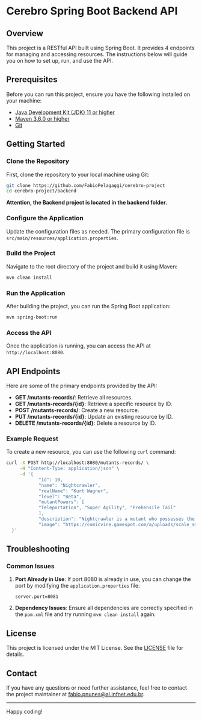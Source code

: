 # Cerebro Spring Boot Backend API

## Overview

This project is a RESTful API built using Spring Boot. It provides 4 endpoints for managing and accessing resources. The instructions below will guide you on how to set up, run, and use the API.

## Prerequisites

Before you can run this project, ensure you have the following installed on your machine:

- [Java Development Kit (JDK) 11 or higher](https://www.oracle.com/java/technologies/javase-jdk11-downloads.html)
- [Maven 3.6.0 or higher](https://maven.apache.org/install.html)
- [Git](https://git-scm.com/downloads)

## Getting Started

### Clone the Repository

First, clone the repository to your local machine using Git:

```bash
git clone https://github.com/FabioPelagaggi/cerebro-project
cd cerebro-project/backend
```
**Attention, the Backend project is located in the backend folder.**

### Configure the Application

Update the configuration files as needed. The primary configuration file is `src/main/resources/application.properties`.

### Build the Project

Navigate to the root directory of the project and build it using Maven:

```bash
mvn clean install
```

### Run the Application

After building the project, you can run the Spring Boot application:

```bash
mvn spring-boot:run
```

### Access the API

Once the application is running, you can access the API at `http://localhost:8080`.

## API Endpoints

Here are some of the primary endpoints provided by the API:

- **GET /mutants-records/**: Retrieve all resources.
- **GET /mutants-records/{id}**: Retrieve a specific resource by ID.
- **POST /mutants-records/**: Create a new resource.
- **PUT /mutants-records/{id}**: Update an existing resource by ID.
- **DELETE /mutants-records/{id}**: Delete a resource by ID.

### Example Request

To create a new resource, you can use the following `curl` command:

```bash
curl -X POST http://localhost:8080/mutants-records/ \
     -H "Content-Type: application/json" \
     -d '{
            "id": 10,
            "name": "Nightcrawler",
            "realName": "Kurt Wagner",
            "level": "Beta",
            "mutantPowers": [
            "Teleportation", "Super Agility", "Prehensile Tail"
            ],
            "description": "Nightcrawler is a mutant who possesses the ability to teleport, as well as incredible agility and a prehensile tail.",
            "image": "https://comicvine.gamespot.com/a/uploads/scale_small/12/124259/8645156-ezgif-1-0f4e60d046.jpg"
  }'
```

## Troubleshooting

### Common Issues

1. **Port Already in Use**: If port 8080 is already in use, you can change the port by modifying the `application.properties` file:

    ```properties
    server.port=8081
    ```

2. **Dependency Issues**: Ensure all dependencies are correctly specified in the `pom.xml` file and try running `mvn clean install` again.

## License

This project is licensed under the MIT License. See the [LICENSE](LICENSE) file for details.

## Contact

If you have any questions or need further assistance, feel free to contact the project maintainer at [fabio.pnunes@al.infnet.edu.br](mailto:fabio.pnunes@al.infnet.edu.br).

---

Happy coding!